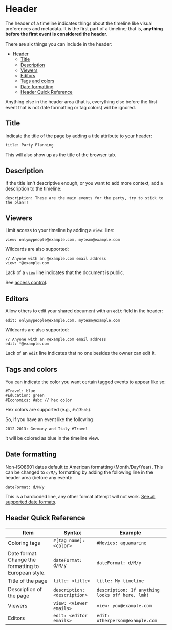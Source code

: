 <script setup>
import SubscriptionPillButtons from "../src/SubscriptionPillButtons.vue"

</script>

# Header

The header of a timeline indicates things about the timeline like visual preferences and metadata. It is the first part of a timeline; that is, **anything before the first event is considered the header**.

There are six things you can include in the header:

- [Header](#header)
  - [Title](#title)
  - [Description](#description)
  - [Viewers](#viewers)
  - [Editors](#editors)
  - [Tags and colors](#tags-and-colors)
  - [Date formatting](#date-formatting)
  - [Header Quick Reference](#header-quick-reference)

Anything else in the header area (that is, everything else before the first event that is not date formatting or tag colors) will be ignored.

## Title

Indicate the title of the page by adding a title attribute to your header:

```
title: Party Planning
```

This will also show up as the title of the browser tab.

## Description

If the title isn't descriptive enough, or you want to add more context, add a description to the timeline:

```
description: These are the main events for the party, try to stick to the plan!!
```

## Viewers

<SubscriptionPillButtons/>

Limit access to your timeline by adding a `view:` line:

```
view: onlymypeople@example.com, myteam@example.com
```

Wildcards are also supported:

```
// Anyone with an @example.com email address
view: *@example.com
```

Lack of a `view` line indicates that the document is public.

See [access control](#access-control).

## Editors

Allow others to edit your shared document with an `edit` field in the header:

```
edit: onlymypeople@example.com, myteam@example.com
```

Wildcards are also supported:

```
// Anyone with an @example.com email address
edit: *@example.com
```

Lack of an `edit` line indicates that no one besides the owner can edit it.

## Tags and colors

You can indicate the color you want certain tagged events to appear like so:

```
#Travel: blue
#Education: green
#Economics: #abc // hex color
```

Hex colors are supported (e.g., `#a13bbb`).

So, if you have an event like the following

```
2012-2013: Germany and Italy #Travel
```

it will be colored as blue in the timeline view.

## Date formatting

Non-ISO8601 dates default to American formatting (Month/Day/Year). This can be changed to `d/M/y` formatting by adding the following line in the header area (before any event):

```
dateFormat: d/M/y
```

This is a hardcoded line, any other format attempt will not work. [See all supported date formats](/syntax/dates-and-ranges).

## Header Quick Reference

| Item                                                  | Syntax                       | Example                                         |
| ----------------------------------------------------- | ---------------------------- | ----------------------------------------------- |
| Coloring tags                                         | `#[tag name]: <color>`       | `#Movies: aquamarine`                           |
| Date format. Change the formatting to European style. | `dateFormat: d/M/y`          | `dateFormat: d/M/y`                             |
| Title of the page                                     | `title: <title>`             | `title: My timeline`                            |
| Description of the page                               | `description: <description>` | `description: If anything looks off here, lmk!` |
| Viewers                                               | `view: <viewer emails>`      | `view: you@example.com`                         |
| Editors                                               | `edit: <editor emails>`      | `edit: otherperson@example.com`                 |
